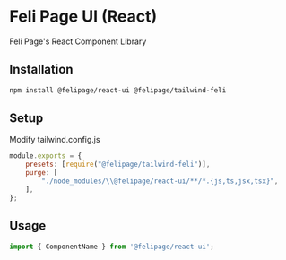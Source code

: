 # Feli Page UI (React)

Feli Page's React Component Library


## Installation
```sh
npm install @felipage/react-ui @felipage/tailwind-feli
```
## Setup

Modify tailwind.config.js
```js
module.exports = {
    presets: [require("@felipage/tailwind-feli")],
    purge: [
        "./node_modules/\\@felipage/react-ui/**/*.{js,ts,jsx,tsx}",
    ],
};
```

## Usage

```jsx
import { ComponentName } from '@felipage/react-ui';
```